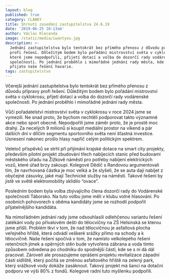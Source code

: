 ```yaml
---
layout: blog
published: true
category: CLANKY
title: Shrnutí zasedání zastupitelstva 24.6.19
date: '2019-06-25 10:13am'
author: Václav Klecanda
image: /static/media/iwantyou.jpg
description: >-
  Jednání zastupitelstva bylo tentokrát bez přímého přenosu z důvodu přípravy
  profi řešení. Důležitým bodem bylo pořádání mistrovství světa v cyklokrosu,
  které jsme nepodpořili, přijetí dotací a volba do dozorčí rady vodárenské
  společnosti. Po jednání proběhlo i mimořádné jednání rady města, kde bylo
  přijato naše řešení havarie.
tags: zastupitelstvo
---
```

Včerejší jednání zastupitelstva bylo tentokrát bez přímého přenosu z důvodu přípravy profi řešení. Důležitým bodem bylo pořádání mistrovství světa v cyklokrosu, přijetí dotací a volba do dozorčí rady vodárenské společnosti. Po jednání proběhlo i mimořádné jednání rady města.


Vůči pořadatelství mistrovství světa v cyklokrosu v roce 2024 jsme se vymezili. Ne snad proto, že bychom nechtěli podporovat takto významné akce nebo sport obecně. Nepodpořili jsme záměr proto, že je prostě moc drahý. Za necelých 9 milionů si koupit mediální prostor na víkend a pár dalších dní v dílčím segmentu sportovního světa není šťastná investice. Usnesení nakonec prošlo hlasy napříč celým politickým spektrem.

Veletoč příspěvků se strhl při přijímání krajské dotace na smart city projekty, především pilotní projekt zbudování třech nabíjecích stanic před budovami městského úřadu na Žižkově náměstí pro potřeby nabíjení elektrických vozů, které úřad brzy zakoupí. Kolegové Dědič s Randovou argumentovali tím, že navrhovaná částka je moc velká a že slyšeli, že se auta dají nabíjet z obyčejné zásuvky, jaké mají Technické služby na náměstí. Takové řešení by jistě ve světě elektromobility sklidilo “ovace”. 

Posledním bodem byla volba zbývajícího člena dozorčí rady do Vodárenské společnosti Táborsko. Na tuto volbu jsme měli v klubu volné hlasování. Po osobních pohovorech s oběma kandidáty jsme se rozhodli podpořit přijatelnějšího kandidáta.

Na mimořádném jednání rady jsme odsouhlasili odlehčenou variantu řešení zatékání vody po přívalovém dešti do tělocvičny na ZŠ Helsinská se kterou jsme přišli. Problém tkví v tom, že nad tělocvičnou je asfaltová plocha veřejného hřiště, která odvádí veškeré srážky přímo na schody a k tělocvičně. Naše řešení spočívá v tom, že namísto velkolepého řešení retenčních jímek a opěrných stěn bude vytvořena zábrana a voda tímto způsobem odvedena po chodníku do spodnější části, kde se s ní dá dál pracovat. Zároveň ale prosazujeme oprášení projektu revitalizace západní části sídliště, který počítá se změnou asfaltového hřiště na zelený park, který srážkové vody dokáže zasáknout. Takový projekt má šanci na dotační podporu ve výši 80% z fondů. Kolegové radní tuto myšlenku podpořili. 

